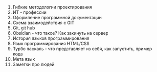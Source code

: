 1) Гибкие методологии проектирования 
2) ИТ - профессии
3) Оформление программной документации 
4) Схема взаимодействия с GIT
5) Git, git hub
6) Obsidian - что такое? Как закинуть на сервер 
7) История языков программирования 
8) Язык программирования HTML/CSS
9) Турбо паскаль - что представляет из себя, как запустить, пример кода
10) Мета язык
11) Заметки про людей
